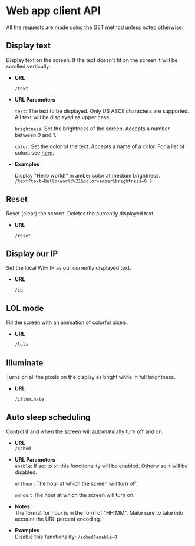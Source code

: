 # Web app client API

All the requests are made using the GET method unless noted otherwise.

## Display text
Display text on the screen. If the text doesn't fit on the screen it will be scrolled vertically.

- **URL**

  `/text`
  
- **URL Parameters**

  `text`: The text to be displayed. Only US ASCII characters are supported. All text will be displayed as upper case.

  `brightness`: Set the brightness of the screen. Accepts a number between 0 and 1.
  
  `color`: Set the color of the text. Accepts a name of a color. For a list of colors see [here](neopixel_matrix/color.py).
  
- **Examples**

  Display "Hello world!" in amber color at medium brightness.  
  `/text?text=Hello+world%21&color=amber&brightness=0.5`

## Reset
Reset (clear) the screen. Deletes the currently displayed text.

- **URL**

  `/reset`

## Display our IP
Set the local WiFi IP as our currently displayed text.

- **URL**

  `/ip`
  
## LOL mode
Fill the screen with an animation of colorful pixels.

- **URL**

  `/lulz`
  
## Illuminate
Turns on all the pixels on the display as bright white in full brightness.

- **URL**

  `/illuminate`

## Auto sleep scheduling
Control if and when the screen will automatically turn off and on.

- **URL**  
  `/sched`

- **URL Parameters**  
  `enable`: If set to `on` this functionality will be enabled. Otherwise it will be disabled.
  
  `offhour`: The hour at which the screen will turn off.
  
  `onhour`: The hour at which the screen will turn on.

- **Notes**  
   The format for hour is in the form of "HH:MM". Make sure to take into account the URL percent encoding.

- **Examples**  
  Disable this functionality: `/sched?enable=0`
